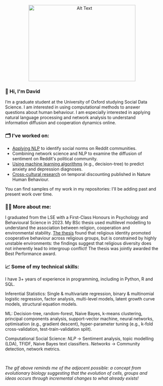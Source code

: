 <p align="center">
<img src="https://media.giphy.com/media/3o6UBaZmguJAVx2qOs/giphy.gif" alt="Alt Text" height="250" width="350">

### 👋 Hi, I'm David

I’m a graduate student at the University of Oxford studying Social Data Science. I am interested in using computational methods to answer questions about human behaviour. I am especially interested in applying natural language processing and network analysis to understand information diffusion and cooperation dynamics online.


### 🗂 I've worked on:
- [Applying NLP](https://github.com/DavidFeng-GitHub/reddit-nlp) to identify social norms on Reddit communities.
- Combining network science and NLP to examine the diffusion of sentiment on Reddit's political community.
- [Using machine learning algorithms](https://github.com/DavidFeng-GitHub/ml-models-of-anxiety-and-depression) (e.g., decision-tree) to predict anxiety and depression diagnoses.
- [Cross-cultural research](https://github.com/DavidFeng-GitHub/nature-publication) on temporal discounting published in Nature Human Behaviour.

You can find samples of my work in my repositories: I'll be adding past and present work over time.


### 👨‍🎓 More about me:
I graduated from the LSE with a First-Class Honours in Psychology and Behavioural Science in 2023. My BSc thesis used multilevel modelling to understand the association between religion, cooperation and environmental stability. [The thesis](https://github.com/DavidFeng-GitHub/bsc-thesis) found that religious identity promoted cooperative behaviour across religious groups, but is constrained by highly unstable environments: the findings suggest that religious diversity does not inherently lead to intergroup conflict! The thesis was jointly awarded the Best Performance award.


### 📈 Some of my technical skills:
I have 3+ years of experience in programming, including in Python, R and SQL.

Inferential Statistics: Single & multivariate regression, binary & multinomial logistic regression, factor analysis, multi-level models, latent growth curve models, structural equation models.

ML: Decision-tree, random-forest, Naive Bayes, k-means clustering, principal components analysis, support-vector machine, neural networks, optimisation (e.g., gradient descent), hyper-parameter tuning (e.g., k-fold cross-validation, test-train-validation split).

Computational Social Science: _NLP_ -> Sentiment analysis, topic modelling (LDA), TFIDF, Naive Bayes text classifiers. _Networks_ -> Community detection, network metrics.  

<br>

_The gif above reminds me of the adjacent possible: a concept from evolutionary biology suggesting that the evolution of cells, groups and ideas occurs through incremental changes to what already exists!_ 
  
<!---
DavidFeng-GitHub/DavidFeng-GitHub is a ✨ special ✨ repository because its `README.md` (this file) appears on your GitHub profile.
You can click the Preview link to take a look at your changes.
--->
